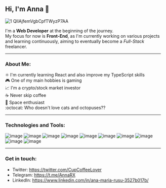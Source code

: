 ## Hi, I'm Anna 👋

![1 QlIAjfemVgbCpfTWyzP7AA](https://p3-juejin.byteimg.com/tos-cn-i-k3u1fbpfcp/a85c7d660e3d4aaebb1f4fb0264c665d~tplv-k3u1fbpfcp-zoom-1.image)


I'm a **Web Developer** at the beginning of the journey.<br>
My focus for now is **Front-End**, as I'm currently working on various projects and learning continuously, aiming to eventually become a *Full-Stack* freelancer.

<hr>

### About Me:
⚛️ I'm currently learning React and also improve my TypeScript skills <br>
🎮 One of my main hobbies is gaming <br>
📈 I'm a crypto/stock market investor <br>
☕ Never skip coffee <br>
🌌 Space enthusiast <br>
:octocat: Who doesn't love cats and octopuses?? <br>

<hr>

### Technologies and Tools:
![image](https://cdn.iconscout.com/icon/free/png-64/javascript-24-1174950.png)
![image](https://cdn.iconscout.com/icon/free/png-64/typescript-3629120-3030260.png)
![image](https://cdn.iconscout.com/icon/free/png-64/html5-41-1175209.png)
![image](https://cdn.iconscout.com/icon/free/png-64/css3-10-1175238.png)
![image](https://cdn.iconscout.com/icon/free/png-64/sass-226054.png)
![image](https://cdn.iconscout.com/icon/free/png-64/react-4-1175110.png)
![image](https://cdn.iconscout.com/icon/free/png-64/figma-3521426-2944870.png)
![image](https://cdn.iconscout.com/icon/free/png-64/gitlab-10-1175217.png)
![image](https://cdn.iconscout.com/icon/free/png-64/visual-studio-code-1868941-1583105.png)
![image](https://cdn.iconscout.com/icon/free/png-64/webstorm-3521803-2945220.png)

<hr>

### Get in touch: 
- Twitter: https://twitter.com/CupCoffeeLover <br>
- Telegram: https://t.me/AnnaRX <br>
- LinkedIn: https://www.linkedin.com/in/ana-maria-rusu-3527b017b/
